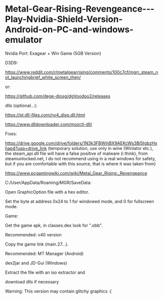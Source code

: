 # Metal-Gear-Rising-Revengeance---Play-Nvidia-Shield-Version-Android-on-PC-and-windows-emulator

Nvidia Port: Exagear + Win Game (5GB Version)


D3D9:

https://www.reddit.com/r/metalgearrising/comments/100c7cf/mgrr_steam_not_launchingbrief_white_screen_then/

or:

https://github.com/dege-diosg/dgVoodoo2/releases

dlls (optional...):

https://pt.dll-files.com/nv4_disp.dll.html

https://www.dlldownloader.com/mozctl-dll/


Fixes:

https://drive.google.com/drive/folders/1N3k3FBWihBX9AEKcWs3Bi5tgbzHxhap4?usp=drive_link (temporary solution, use only in wine (Winlator etc.), the steam_api.dll file will have a false positive of malware (i think), from steamunlocked.net, I do not recommend using in a real windows for safety, but if you are comfortable with this source, that is where it was taken from)

https://www.pcgamingwiki.com/wiki/Metal_Gear_Rising:_Revengeance

C:/User/AppData/Roaming/MGR/SaveData:

Open GraphicOption file with a hex editor.

Set the byte at address 0x24 to 1 for windowed mode, and 0 for fullscreen mode.


Game:

Get the game apk, in classes.dex look for ".obb".

Recommended: v40 version

Copy the game link (main.27...).

Recommended:  MT Manager (Android)

dex2jar and JD-Gui (Windows)

Extract the file with an iso extractor and

download dlls if necessary

Warning: This version may contain glitchy graphics :(
